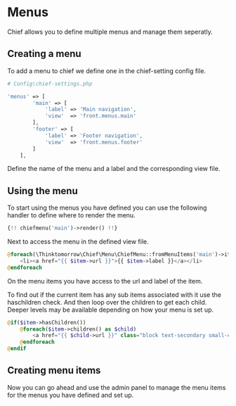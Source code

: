# Menus
Chief allows you to define multiple menus and manage them seperatly.

## Creating a menu

To add a menu to chief we define one in the chief-setting config file.

```php
# Config\chief-settings.php

'menus' => [
        'main' => [
            'label' => 'Main navigation',
            'view'  => 'front.menus.main'
        ],
        'footer' => [
            'label' => 'Footer navigation',
            'view'  => 'front.menus.footer'
        ]
    ],
```

Define the name of the menu and a label and the corresponding view file.

## Using the menu

To start using the menus you have defined you can use the following handler to define where to render the menu.

```php
{!! chiefmenu('main')->render() !!}
```
Next to access the menu in the defined view file.

```php
@foreach(\Thinktomorrow\Chief\Menu\ChiefMenu::fromMenuItems('main')->items() as $item)
    <li><a href="{{ $item->url }}">{{ $item->label }}</a></li>
@endforeach
```
On the menu items you have access to the url and label of the item.

To find out if the current item has any sub items associated with it use the haschildren check.
And then loop over the children to get each child. Deeper levels may be available depending on how your menu is set up.

```php
@if($item->hasChildren())
    @foreach($item->children() as $child)
        <a href="{{ $child->url }}" class="block text-secondary small-caps">{{ $child->label }}</a>
    @endforeach
@endif
```

## Creating menu items

Now you can go ahead and use the admin panel to manage the menu items for the menus you have defined and set up.